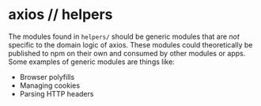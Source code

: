# axios // helpers

The modules found in `helpers/` should be generic modules that are _not_ specific to the domain logic of axios. These
modules could theoretically be published to npm on their own and consumed by other modules or apps. Some examples of
generic modules are things like:

- Browser polyfills
- Managing cookies
- Parsing HTTP headers
